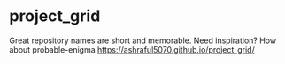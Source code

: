 # project_grid
Great repository names are short and memorable. Need inspiration? How about probable-enigma
https://ashraful5070.github.io/project_grid/
